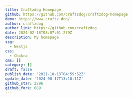 ```yaml
---
title: Craftzdog Homepage
github: https://github.com/craftzdog/craftzdog-homepage
demo: https://www.craftz.dog/
author: craftzdog
author_link: https://github.com/craftzdog
date: 2024-02-18T08:07:01.279Z
description: My homepage
ssg:
  - Nextjs
css:
  - Chakra
cms: []
category: []
draft: false
publish_date: '2021-10-13T04:59:52Z'
update_date: '2024-08-17T13:18:11Z'
github_star: 2296
github_fork: 689
---
```

